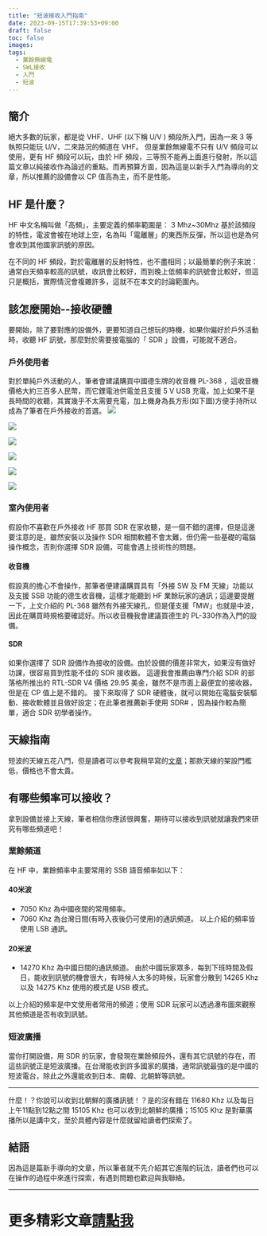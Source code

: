 ```yaml
---
title: "短波接收入門指南"
date: 2023-09-15T17:39:53+09:00
draft: false
toc: false
images:
tags:
  - 業餘無線電
  - SWL接收
  - 入門
  - 短波
---
```

## 簡介
絕大多數的玩家，都是從 VHF、UHF (以下稱 U/V ) 頻段所入門，因為一來 3 等執照只能玩 U/V，二來路況的頻道在 VHF。
但是業餘無線電不只有 U/V 頻段可以使用，更有 HF 頻段可以玩，由於 HF 頻段，三等照不能再上面進行發射，所以這篇文章以純接收作為論述的重點。而再預算方面，因為這是以新手入門為導向的文章，所以推薦的設備會以 CP 值高為主，而不是性能。

## HF 是什麼？
HF 中文名稱叫做「高頻」，主要定義的頻率範圍是： 3 Mhz~30Mhz 基於該頻段的特性，電波會被在地球上空，名為叫「電離層」的東西所反彈，所以這也是為何會收到其他國家訊號的原因。

在不同的 HF 頻段，對於電離層的反射特性，也不盡相同；以最簡單的例子來說：通常白天頻率較高的訊號，收訊會比較好，而到晚上低頻率的訊號會比較好，但這只是概括，實際情況會複雜許多，這就不在本文的討論範圍內。

## 該怎麼開始--接收硬體
要開始，除了要對應的設備外，更要知道自己想玩的時機，如果你偏好於戶外活動時，收聽 HF 訊號，那麼對於需要接電腦的「 SDR 」設備，可能就不適合。

### 戶外使用者
對於單純戶外活動的人，筆者會建議購買中國德生牌的收音機 PL-368 ，這收音機價格大約三百多人民幣，而它鋰電池供電並且支援 5 V USB 充電，加上如果不是長時間的收聽，其實幾乎不太需要充電，加上機身為長方形(如下圖)方便手持所以成為了筆者在戶外接收的首選。
![](https://hackmd.io/_uploads/B1cjw9WJ6.jpg)

![](https://hackmd.io/_uploads/r1ciwq-1T.jpg)

![](https://hackmd.io/_uploads/Bkqsv9byT.jpg)

![](https://hackmd.io/_uploads/HJ9iw9ZJp.jpg)

![](https://hackmd.io/_uploads/Sk5ov5ZyT.jpg)

![](https://hackmd.io/_uploads/B1qiD9Wy6.jpg)

### 室內使用者
假設你不喜歡在戶外接收 HF 那買 SDR 在家收聽，是一個不錯的選擇，但是這邊要注意的是，雖然安裝以及操作 SDR 相關軟體不會太難，但仍需一些基礎的電腦操作概念，否則你選擇 SDR 設備，可能會遇上技術性的問題。

#### 收音機
假設真的擔心不會操作，那筆者便建議購買具有「外接 SW 及 FM 天線」功能以及支援 SSB 功能的德生收音機，這樣才能聽到 HF 業餘玩家的通訊；這邊要提醒一下，上文介紹的 PL-368 雖然有外接天線孔，但是僅支援「MW」也就是中波，因此在購買時規格要確認好。所以收音機我會建議買德生的 PL-330作為入門的設備。

#### SDR
如果你選擇了 SDR 設備作為接收的設備。由於設備的價差非常大，如果沒有做好功課，很容易買到性能不佳的 SDR 接收器。
這邊我會推薦由專門介紹 SDR 的部落格所推出的 RTL-SDR V4 價格 29.95 美金，雖然不是市面上最便宜的接收器，但是在 CP 值上是不錯的。
接下來取得了 SDR 硬體後，就可以開始在電腦安裝驅動、接收軟體並且做好設定；在此筆者推薦新手使用 SDR# ，因為操作較為簡單，適合 SDR 初學者操作。

## 天線指南
短波的天線五花八門，但是讀者可以參考我稍早寫的[文章](https://yakumo.tw/posts/2023/09/ant/)；那款天線的架設門檻低，價格也不會太貴。

## 有哪些頻率可以接收？
拿到設備並接上天線，筆者相信你應該很興奮，期待可以接收到訊號就讓我們來研究有哪些頻道吧！

### 業餘頻道
在 HF 中，業餘頻率中主要常用的 SSB 語音頻率如以下：
#### 40米波
* 7050 Khz 為中國夜間的常用頻率。
* 7060 Khz 為台灣日間(有時入夜後仍可使用)的通訊頻道。
以上介紹的頻率皆使用 LSB 通訊。

#### 20米波
* 14270 Khz 為中國日間的通訊頻道。
由於中國玩家眾多，每到下班時間及假日，能收到訊號的機會很大，有時候人太多的時候，玩家會分散到 14265 Khz 以及 14275 Khz 
使用的模式是 USB 模式。

以上介紹的頻率是中文使用者常用的頻道；使用 SDR 玩家可以透過瀑布圖來觀察其他頻道是否有收到訊號。

### 短波廣播
當你打開設備，用 SDR 的玩家，會發現在業餘頻段外，還有其它訊號的存在，而這些訊號正是短波廣播。在台灣能收到許多國家的廣播，通常訊號最強的是中國的短波電台，除此之外還能收到日本、南韓、北朝鮮等訊號。

***

什麼！？你說可以收到北朝鮮的廣播訊號！？是的沒有錯在 11680 Khz 以及每日上午11點到12點之間 15105 Khz 也可以收到北朝鮮的廣播；15105 Khz 是對華廣播所以是講中文，至於具體內容是什麼就留給讀者們探索了。

## 結語
因為這是篇新手導向的文章，所以筆者就不先介紹其它進階的玩法，讀者們也可以在操作的過程中來進行探索，有遇到問題也歡迎與我聯絡。
***
# 更多精彩文章[請點我](https://yakumo.tw/tags/%E6%A5%AD%E9%A4%98%E7%84%A1%E7%B7%9A%E9%9B%BB/)
